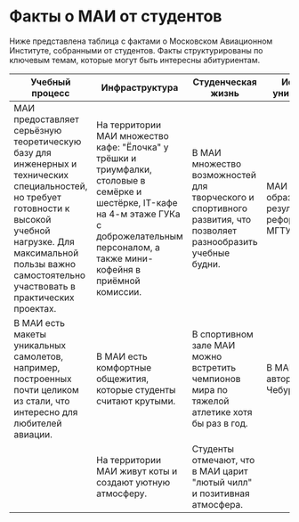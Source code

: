 # Факты о МАИ от студентов

Ниже представлена таблица с фактами о Московском Авиационном Институте, собранными от студентов. Факты структурированы по ключевым темам, которые могут быть интересны абитуриентам.

| Учебный процесс | Инфраструктура | Студенческая жизнь | История и уникальность | Международные возможности |
|-----------------|----------------|--------------------|-----------------------|---------------------------|
| МАИ предоставляет серьёзную теоретическую базу для инженерных и технических специальностей, но требует готовности к высокой учебной нагрузке. Для максимальной пользы важно самостоятельно участвовать в практических проектах. | На территории МАИ множество кафе: "Ёлочка" у трёшки и триумфалки, столовые в семёрке и шестёрке, IT-кафе на 4-м этаже ГУКа с доброжелательным персоналом, а также мини-кофейня в приёмной комиссии. | В МАИ множество возможностей для творческого и спортивного развития, что позволяет разнообразить учебные будни. | МАИ был образован в результате реформирования МГТУ. | В МАИ есть совместная программа с Шанхайским Университетом (ШУТЦ), входящим в Топ-50 мировых вузов. Студенты могут провести 2.5 года в Китае. |
| В МАИ есть макеты уникальных самолетов, например, построенных почти целиком из стали, что интересно для любителей авиации. | В МАИ есть комфортные общежития, которые студенты считают крутыми. | В спортивном зале МАИ можно встретить чемпионов мира по тяжелой атлетике хотя бы раз в год. | В МАИ учился автор Чебурашки. | |
| | На территории МАИ живут коты и создают уютную атмосферу. | Студенты отмечают, что в МАИ царит "лютый чилл" и позитивная атмосфера. | | |
